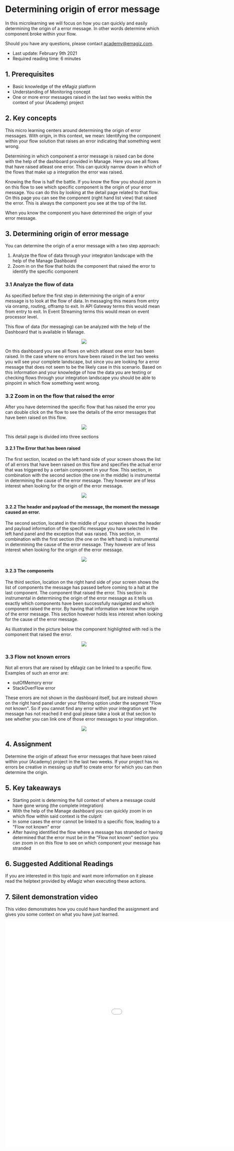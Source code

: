 # Determining origin of error message

In this microlearning we will focus on how you can quickly and easily determining the origin of a error message. In other words determine which component broke within your flow.

Should you have any questions, please contact academy@emagiz.com.

- Last update: February 9th 2021
- Required reading time: 6 minutes

## 1. Prerequisites
- Basic knowledge of the eMagiz platform
- Understanding of Monitoring concept
- One or more error messages raised in the last two weeks within the context of your (Academy) project

## 2. Key concepts
This micro learning centers around determining the origin of error messages.
With origin, in this context, we mean: Identifying the component within your flow solution that raises an error indicating that something went wrong.

Determining in which component a error message is raised can be done with the help of the dashboard provided in Manage. Here you see all flows that have raised atleast one error.
This can quickly narrow down in which of the flows that make up a integration the error was raised.

Knowing the flow is half the battle. If you know the flow you should zoom in on this flow to see which specific component is the origin of your error message.
You can do this by looking at the detail page related to that flow. On this page you can see the component (right hand list view) that raised the error. This is always the component you see at the top of the list.

When you know the component you have determined the origin of your error message.

## 3. Determining origin of error message

You can determine the origin of a error message with a two step approach:
1. Analyze the flow of data through your integraton landscape with the help of the Manage Dashboard
2. Zoom in on the flow that holds the component that raised the error to identify the specific component

### 3.1 Analyze the flow of data

As specified before the first step in determining the origin of a error message is to look at the flow of data. In messaging this means from entry via onramp, routing, offramp to exit. 
In API Gateway terms this would mean from entry to exit. In Event Streaming terms this would mean on event processor level.

This flow of data (for messaging) can be analyzed with the help of the Dashboard that is available in Manage.

<p align="center"><img src="../../img/microlearning/ml-determining-origin-of-error-messages--manage-dashboard.png"></p>

On this dashboard you see all flows on which atleast one error has been raised. In the case where no errors have been raised in the last two weeks you will see your complete landscape, 
but since you are looking for a error message that does not seem to be the likely case in this scenario. 
Based on this information and your knowledge of how the data you are testing or checking flows through your integration landscape you should be able to pinpoint in which flow something went wrong.

### 3.2 Zoom in on the flow that raised the error

After you have determined the specific flow that has raised the error you can double click on the flow to see the details of the error messages that have been raised on this flow.

<p align="center"><img src="../../img/microlearning/ml-determining-origin-of-error-messages--manage-dashboard-detail-page.png"></p>

This detail page is divided into three sections

#### 3.2.1 The Error that has been raised

The first section, located on the left hand side of your screen shows the list of all errors that have been raised on this flow and specifies the actual error that was triggered by a certain component in your flow.
This section, in combination with the second section (the one in the middle) is instrumental in determining the cause of the error message. They however are of less interest when looking for the origin of the error message.

<p align="center"><img src="../../img/microlearning/ml-determining-origin-of-error-messages--manage-dashboard-detail-page-left-hand-panel.png"></p>

#### 3.2.2 The header and payload of the message, the moment the message caused an error.

The second section, located in the middle of your screen shows the header and payload information of the specific message you have selected in the left hand panel and the exception that was raised.
This section, in combination with the first section (the one on the left hand) is instrumental in determining the cause of the error message. They however are of less interest when looking for the origin of the error message.

<p align="center"><img src="../../img/microlearning/ml-determining-origin-of-error-messages--manage-dashboard-detail-page-middle-panel.png"></p>

#### 3.2.3 The components

The third section, location on the right hand side of your screen shows the list of components the message has passed before coming to a halt at the last component. The component that raised the error.
This section is instrumental in determining the origin of the error message as it tells us exactly which components have been successfully navigated and which component raised the error.
By having that information we know the origin of the error message. This section however holds less interest when looking for the cause of the error message.

As illustrated in the picture below the component highlighted with red is the component that raised the error.

<p align="center"><img src="../../img/microlearning/ml-determining-origin-of-error-messages--manage-dashboard-detail-page-right-hand-panel.png"></p>

### 3.3 Flow not known errors

Not all errors that are raised by eMagiz can be linked to a specific flow. Examples of such an error are:
- outOfMemory error
- StackOverFlow error

These errors are not shown in the dashboard itself, but are instead shown on the right hand panel under your filtering option under the segment "Flow not known". 
So if you cannot find any error within your integration yet the message has not reached it end goal please take a look at that section to see whether you can link one of those error messages to your integration.

<p align="center"><img src="../../img/microlearning/ml-determining-origin-of-error-messages--manage-dashboard-flow-not-known-errors.png"></p>


## 4. Assignment

Determine the origin of atleast five error messages that have been raised within your (Academy) project in the last two weeks. If your project has no errors be creative in messing up stuff to create error for which you can then determine the origin.

## 5. Key takeaways

- Starting point is determing the full context of where a message could have gone wrong (the complete integration)
- With the help of the Manage dashboard you can quickly zoom in on which flow within said context is the culprit
- In some cases the error cannot be linked to a specific flow, leading to a "Flow not known" error
- After having identified the flow where a message has stranded or having determined that the error must be in the "Flow not known" section you can zoom in on this flow to see on which component your message has stranded

## 6. Suggested Additional Readings

If you are interested in this topic and want more information on it please read the helptext provided by eMagiz when executing these actions.

## 7. Silent demonstration video

This video demonstrates how you could have handled the assignment and gives you some context on what you have just learned.

<iframe width="1280" height="720" src="../../vid/microlearning/microlearning-determining-origin-of-error-messages.mp4" frameborder="0" allow="accelerometer; autoplay; clipboard-write; encrypted-media; gyroscope; picture-in-picture" allowfullscreen></iframe>
